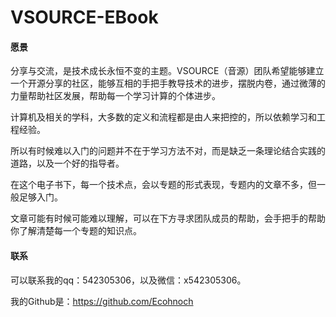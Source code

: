 # VSOURCE-EBook

#### 愿景

分享与交流，是技术成长永恒不变的主题。VSOURCE（音源）团队希望能够建立一个开源分享的社区，能够互相的手把手教导技术的进步，摆脱内卷，通过微薄的力量帮助社区发展，帮助每一个学习计算的个体进步。

计算机及相关的学科，大多数的定义和流程都是由人来把控的，所以依赖学习和工程经验。

所以有时候难以入门的问题并不在于学习方法不对，而是缺乏一条理论结合实践的道路，以及一个好的指导者。

在这个电子书下，每一个技术点，会以专题的形式表现，专题内的文章不多，但一般足够入门。

文章可能有时候可能难以理解，可以在下方寻求团队成员的帮助，会手把手的帮助你了解清楚每一个专题的知识点。


#### 联系

可以联系我的qq：542305306，以及微信：x542305306。

我的Github是：https://github.com/Ecohnoch